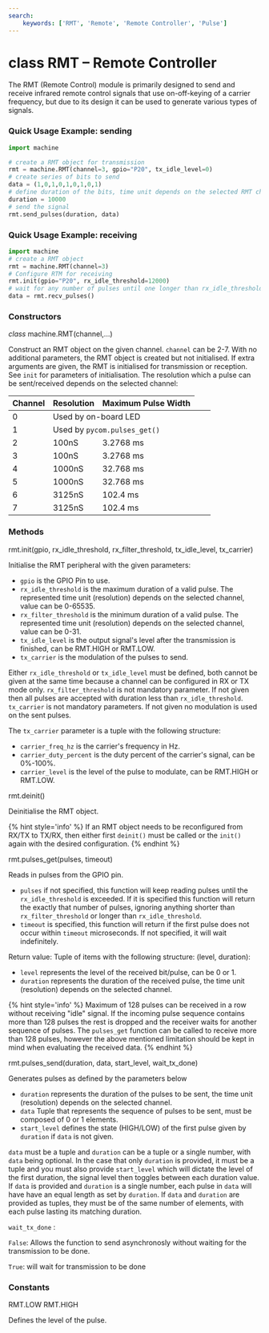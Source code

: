 ```yaml
---
search:
    keywords: ['RMT', 'Remote', 'Remote Controller', 'Pulse']
---
```


# class RMT – Remote Controller

The RMT (Remote Control) module is primarily designed to send and receive infrared remote control signals that
use on-off-keying of a carrier frequency, but due to its design it can be used to generate various types of signals.

### Quick Usage Example: sending

```python
import machine

# create a RMT object for transmission
rmt = machine.RMT(channel=3, gpio="P20", tx_idle_level=0)
# create series of bits to send    
data = (1,0,1,0,1,0,1,0,1)
# define duration of the bits, time unit depends on the selected RMT channel  
duration = 10000
# send the signal                                         
rmt.send_pulses(duration, data)
```

### Quick Usage Example: receiving

```python
import machine
# create a RMT object
rmt = machine.RMT(channel=3)
# Configure RTM for receiving
rmt.init(gpio="P20", rx_idle_threshold=12000)     
# wait for any number of pulses until one longer than rx_idle_threshold        
data = rmt.recv_pulses()
```

### Constructors
<class><i>class</i> machine.RMT(channel,...)</class>

Construct an RMT object on the given channel. `channel` can be 2-7. With no additional parameters, the RMT object is created but not initialised. If extra arguments are given, the RMT is initialised for transmission or reception. See `init` for parameters of initialisation.
The resolution which a pulse can be sent/received depends on the selected channel:

| Channel | Resolution | Maximum Pulse Width |
|---------|------------|---------------------|
| 0 <td colspan=3> Used by on-board LED
| 1 <td colspan=3> Used by `pycom.pulses_get()`
|    2    |    100nS   |      3.2768 ms      |
|    3    |    100nS   |      3.2768 ms      |
|    4    |   1000nS   |      32.768 ms      |
|    5    |   1000nS   |      32.768 ms      |
|    6    |   3125nS   |     102.4   ms      |
|    7    |   3125nS   |     102.4   ms      |

### Methods

<function>rmt.init(gpio, rx_idle_threshold, rx_filter_threshold, tx_idle_level, tx_carrier)</function>

Initialise the RMT peripheral with the given parameters:

- `gpio` is the GPIO Pin to use.
- `rx_idle_threshold` is the maximum duration of a valid pulse. The represented time unit (resolution) depends on the selected channel, value can be 0-65535.
- `rx_filter_threshold` is the minimum duration of a valid pulse. The represented time unit (resolution) depends on the selected channel, value can be 0-31.
- `tx_idle_level` is the output signal's level after the transmission is finished, can be <constant>RMT.HIGH</constant> or <constant>RMT.LOW</constant>.
- `tx_carrier` is the modulation of the pulses to send.

Either `rx_idle_threshold` or `tx_idle_level` must be defined, both cannot be given at the same time because a channel can be configured in RX or TX mode only.
`rx_filter_threshold` is not mandatory parameter. If not given then all pulses are accepted with duration less than `rx_idle_threshold`.
`tx_carrier` is not mandatory parameters. If not given no modulation is used on the sent pulses.

The `tx_carrier` parameter is a tuple with the following structure:
- `carrier_freq_hz` is the carrier's frequency in Hz.
- `carrier_duty_percent` is the duty percent of the carrier's signal, can be 0%-100%.
- `carrier_level` is the level of the pulse to modulate, can be <constant>RMT.HIGH</constant> or <constant>RMT.LOW</constant>.

<function>rmt.deinit()</function>

Deinitialise the RMT object.

{% hint style='info' %}
If an RMT object needs to be reconfigured from RX/TX to TX/RX, then either first `deinit()` must be called or the `init()` again with the desired configuration.
{% endhint %}

<function>rmt.pulses_get(pulses, timeout)</function>

Reads in pulses from the GPIO pin.
 - `pulses` if not specified, this function will keep reading pulses until the
 `rx_idle_threshold` is exceeded. If it is specified this function will return
 the exactly that number of pulses, ignoring anything shorter than
 `rx_filter_threshold` or longer than `rx_idle_threshold`.
 - `timeout` is specified, this function will return if the first pulse does
 not occur within `timeout` microseconds. If not specified, it will wait
 indefinitely.

Return value: Tuple of items with the following structure:
(level, duration):
- `level` represents the level of the received bit/pulse, can be 0 or 1.
- `duration` represents the duration of the received pulse, the time unit (resolution) depends on the selected channel.

{% hint style='info' %}
Maximum of 128 pulses can be received in a row without receiving "idle" signal. If the incoming pulse sequence contains more than 128 pulses the rest is dropped and the receiver waits for another sequence of pulses.
The `pulses_get` function can be called to receive more than 128 pulses, however the above mentioned limitation should be kept in mind when evaluating the received data.
{% endhint %}

<function>rmt.pulses_send(duration, data, start_level, wait_tx_done)</function>

Generates pulses as defined by the parameters below
- `duration` represents the duration of the pulses to be sent,
 the time unit (resolution) depends on the selected channel.
- `data` Tuple that represents the sequence of pulses to be sent, must be
composed of 0 or 1 elements.
- `start_level` defines the state (HIGH/LOW) of the first pulse given by
`duration` if `data` is not given.

`data` must be a tuple and `duration` can be a tuple or a single number, with
`data` being optional. In the case that only `duration` is provided, it must
be a tuple and you must also provide `start_level` which will dictate the
level of the first duration, the signal level then toggles between each duration value. If `data` is provided and `duration` is a single number, each pulse
in `data` will have have an equal length as set by `duration`. If `data`
and `duration` are provided as tuples, they must be of the same number of
elements, with each pulse lasting its matching duration.

`wait_tx_done` :

`False`: Allows the function to send asynchronosly without waiting for the transmission to be done.

`True`: will wait for transmission to be done


### Constants
<constant>RMT.LOW</constant> <constant>RMT.HIGH</constant>

Defines the level of the pulse.
